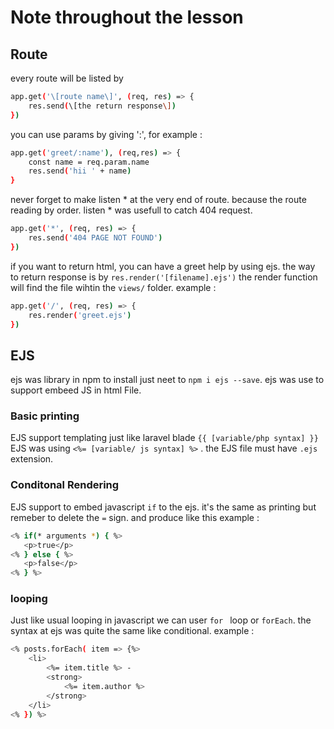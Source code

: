 # Note throughout the lesson

## Route
every route will be listed by 
```sh 
app.get('\[route name\]', (req, res) => {
    res.send(\[the return response\])
}) 
```

you can use params by giving ':', for example : 
```sh 
app.get('greet/:name'), (req,res) => {
    const name = req.param.name
    res.send('hii ' + name)
}
```

never forget to make listen * at the very end of route. because the route reading by order. listen * was usefull to catch 404 request.

```sh 
app.get('*', (req, res) => {
    res.send('404 PAGE NOT FOUND')
})
```

if you want to return html, you can have a greet help by using ejs. the way to return response is by ``` res.render('[filename].ejs') ``` the render function will find the file wihtin the ```views/``` folder. example :

```sh
app.get('/', (req, res) => {
    res.render('greet.ejs')
})
```

## EJS

ejs was library in npm to install just neet to ``` npm i ejs --save ```. ejs was use to support embeed JS in html File.


### Basic printing

 EJS support templating just like laravel blade ``` {{ [variable/php syntax] }} ``` EJS was using ``` <%= [variable/ js syntax] %> ``` . the EJS file must have ``` .ejs ``` extension.

 ### Conditonal Rendering

 EJS support to embed javascript ```if``` to the ejs. it's the same as printing but remeber to delete the ```=``` sign. and produce like this example :

 ```sh
<% if(* arguments *) { %>
    <p>true</p>
<% } else { %>
    <p>false</p>
<% } %>
 ```

 ### looping

 Just like usual looping in javascript we can user ```for ``` loop or ```forEach```. the syntax at ejs was quite the same like conditional. example :

```sh
<% posts.forEach( item => {%>
    <li>
        <%= item.title %> - 
        <strong>
            <%= item.author %>
        </strong>
    </li>
<% }) %>
 ```


